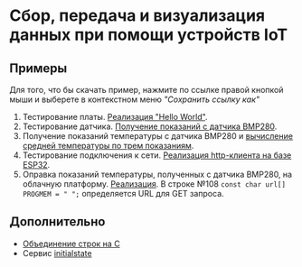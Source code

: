 # Сбор, передача и визуализация данных при помощи устройств IoT
## Примеры 
Для того, что бы скачать пример, нажмите по ссылке правой кнопкой мыши и выберете в контекстном меню *"Сохранить ссылку как"*
1. Тестирование платы. [Реализация "Hello World"](https://raw.githubusercontent.com/lyzhinIG/dpo/main/src/1_Blink.ino).
3. Тестирование датчика. [Получение показаний с датчика BMP280](https://raw.githubusercontent.com/lyzhinIG/dpo/main/src/2_bmp280test.ino). 
4. Получение показаний температуры с датчика BMP280 и [вычисление средней температуры по трем показаниям](https://raw.githubusercontent.com/lyzhinIG/dpo/main/src/3_bmp280test_mean.ino). 
5. Тестирование подключения к сети. [Реализация http-клиента на базе ESP32](https://raw.githubusercontent.com/lyzhinIG/dpo/main/src/4_BasicHttpClient.ino).
5. Оправка показаний температуры, полученных с датчика BMP280, на облачную платформу. [Реализация](https://raw.githubusercontent.com/lyzhinIG/dpo/main/src/5_BasicHttpClient_BMP280.ino). В строке №108 ` const char url[] PROGMEM = " ";
` определяется URL для GET запроса.

## Дополнительно
- [Объединение строк на С](src/concatenate.c)
- Сервис [initialstate](https://initialstate.com)
